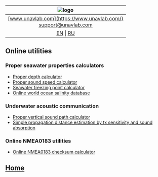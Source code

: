 | ![logo](https://ucnl.github.io/documentation/sm_logo.png) |
| :---: |
| [www.unavlab.com](https://www.unavlab.com/) <br/> [support@unavlab.com](mailto:support@unavlab.com) |
| [EN](online_utilities_en.md) \| [RU](online_utilities_ru.md) |

## Online utilities
### Proper seawater properties calculators
* [Proper depth calculator](/online_utils/proper_depth_calculator.html)
* [Proper sound speed calculator ](/online_utils/proper_speed_of_sound_calculator.html)
* [Seawater freezing point calculator](/online_utils/seawater_freezing_point_calculator.html)
* [Online world ocean salinity database](/online_utils/world_salinity_db.html)

### Underwater acoustic communication
* [Proper vertical sound path calculator](/online_utils/proper_vsound_distance_calculator.html)
* [Simple propagation distance estimation by tx sensitivity and sound absorption](/online_utils/simple_prop_distance_estimation.html)

### Online NMEA0183 utilities
* [Online NMEA0183 checksum calculator](/online_utils/nmea0183_checksum_calculator.html)
<!---
* [Online NMEA0183 sentences parser/builder (under construction)](https://ucnl.github.io/Docs/)
-->

## [Home](README.md)
